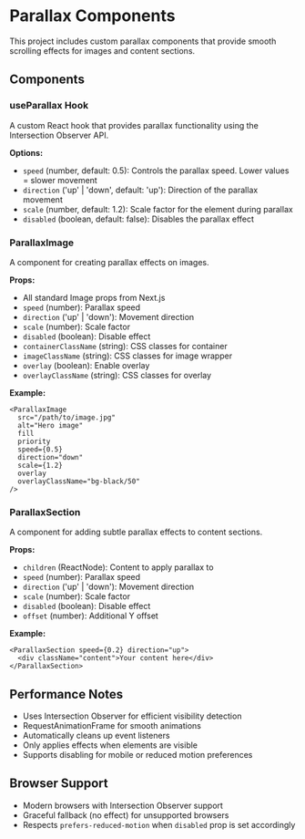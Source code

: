 # Parallax Components

This project includes custom parallax components that provide smooth scrolling effects for images and content sections.

## Components

### useParallax Hook

A custom React hook that provides parallax functionality using the Intersection Observer API.

**Options:**

- `speed` (number, default: 0.5): Controls the parallax speed. Lower values = slower movement
- `direction` ('up' | 'down', default: 'up'): Direction of the parallax movement
- `scale` (number, default: 1.2): Scale factor for the element during parallax
- `disabled` (boolean, default: false): Disables the parallax effect

### ParallaxImage

A component for creating parallax effects on images.

**Props:**

- All standard Image props from Next.js
- `speed` (number): Parallax speed
- `direction` ('up' | 'down'): Movement direction
- `scale` (number): Scale factor
- `disabled` (boolean): Disable effect
- `containerClassName` (string): CSS classes for container
- `imageClassName` (string): CSS classes for image wrapper
- `overlay` (boolean): Enable overlay
- `overlayClassName` (string): CSS classes for overlay

**Example:**

```tsx
<ParallaxImage
  src="/path/to/image.jpg"
  alt="Hero image"
  fill
  priority
  speed={0.5}
  direction="down"
  scale={1.2}
  overlay
  overlayClassName="bg-black/50"
/>
```

### ParallaxSection

A component for adding subtle parallax effects to content sections.

**Props:**

- `children` (ReactNode): Content to apply parallax to
- `speed` (number): Parallax speed
- `direction` ('up' | 'down'): Movement direction
- `scale` (number): Scale factor
- `disabled` (boolean): Disable effect
- `offset` (number): Additional Y offset

**Example:**

```tsx
<ParallaxSection speed={0.2} direction="up">
  <div className="content">Your content here</div>
</ParallaxSection>
```

## Performance Notes

- Uses Intersection Observer for efficient visibility detection
- RequestAnimationFrame for smooth animations
- Automatically cleans up event listeners
- Only applies effects when elements are visible
- Supports disabling for mobile or reduced motion preferences

## Browser Support

- Modern browsers with Intersection Observer support
- Graceful fallback (no effect) for unsupported browsers
- Respects `prefers-reduced-motion` when `disabled` prop is set accordingly
